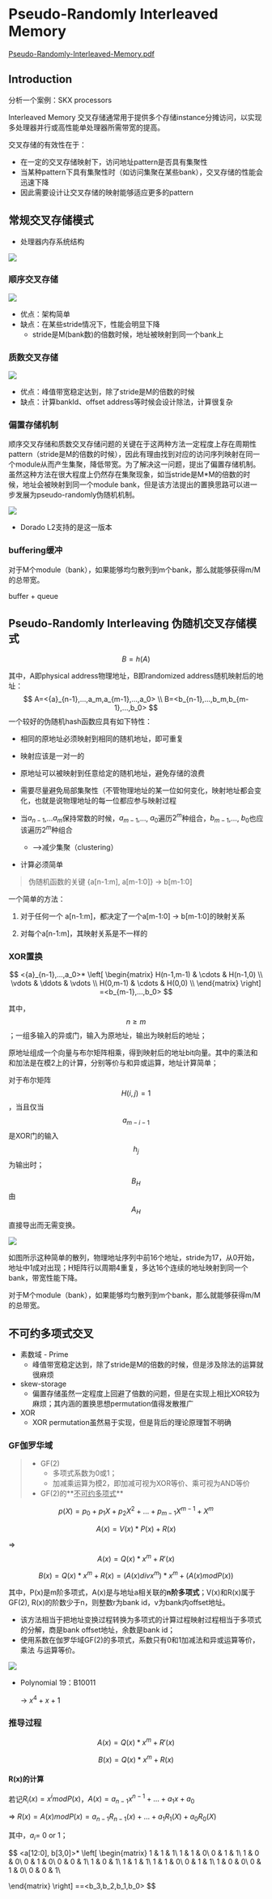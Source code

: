 # Pseudo-Randomly Interleaved Memory 

[Pseudo-Randomly-Interleaved-Memory.pdf](./docs/Pseudo-Randomly-Interleaved-Memory.pdf)

## Introduction

分析一个案例：SKX processors

Interleaved Memory 交叉存储通常用于提供多个存储instance分摊访问，以实现多处理器并行或高性能单处理器所需带宽的提高。

交叉存储的有效性在于：

- 在一定的交叉存储映射下，访问地址pattern是否具有集聚性
- 当某种pattern下具有集聚性时（如访问集聚在某些bank），交叉存储的性能会迅速下降
- 因此需要设计让交叉存储的映射能够适应更多的pattern

## 常规交叉存储模式

- 处理器内存系统结构

![](./assets/image-20220902105454801.png)

### 顺序交叉存储

![](./assets/image-20220902101111742.png)

- 优点：架构简单
- 缺点：在某些stride情况下，性能会明显下降
  - stride是M(bank数)的倍数时候，地址被映射到同一个bank上

### 质数交叉存储

![](./assets/image-20220902101050243.png)

- 优点：峰值带宽稳定达到，除了stride是M的倍数的时候
- 缺点：计算bankId、offset address等时候会设计除法，计算很复杂

### 偏置存储机制

顺序交叉存储和质数交叉存储问题的关键在于这两种方法一定程度上存在周期性pattern（stride是M的倍数的时候），因此有理由找到对应的访问序列映射在同一个module从而产生集聚，降低带宽。为了解决这一问题，提出了偏置存储机制。虽然这种方法在很大程度上仍然存在集聚现象，如当stride是M*M的倍数的时候，地址会被映射到同一个module bank，但是该方法提出的置换思路可以进一步发展为pseudo-randomly伪随机机制。

![](./assets/image-20220902101013806.png)

- Dorado L2支持的是这一版本

### buffering缓冲

对于M个module（bank），如果能够均匀散列到m个bank，那么就能够获得m/M的总带宽。

buffer + queue

## Pseudo-Randomly Interleaving 伪随机交叉存储模式

$$
B=h(A)
$$

其中，A即physical address物理地址，B即randomized address随机映射后的地址：
$$
A=<{a}_{n-1},...,a_m,a_{m-1},...,a_0>	\\
B=<b_{n-1},...,b_m,b_{m-1},...,b_0>
$$
一个较好的伪随机hash函数应具有如下特性：

- 相同的原地址必须映射到相同的随机地址，即可重复
- 映射应该是一对一的
- 原地址可以被映射到任意给定的随机地址，避免存储的浪费
- 需要尽量避免局部集聚性（不管物理地址的某一位如何变化，映射地址都会变化，也就是说物理地址的每一位都应参与映射过程
- 当$a_{n-1}$,…$a_m$保持常数的时候，$a_{m-1}$,…, $a_0$遍历$2^m$种组合，$b_{m-1}$,…, $b_0$也应该遍历$2^m$种组合
  - ——>减少集聚（clustering）

- 计算必须简单

> 伪随机函数的关键 {a[n-1:m], a[m-1:0]}  -> b[m-1:0]

一个简单的方法：

1. 对于任何一个 a[n-1:m]，都决定了一个a[m-1:0] -> b[m-1:0]的映射关系

2. 对每个a[n-1:m]，其映射关系是不一样的

### XOR置换

$$
<{a}_{n-1},...,a_0>*
\left[
\begin{matrix}
H(n-1,m-1)	& \cdots	& H(n-1,0) \\
\vdots		& \ddots	& \vdots   \\
H(0,m-1)	& \cdots	& H(0,0)   \\
\end{matrix}
\right]
=<b_{m-1},...,b_0>
$$

其中，$$n≥m$$；一组多输入的异或门，输入为原地址，输出为映射后的地址；

原地址组成一个向量与布尔矩阵相乘，得到映射后的地址bit向量。其中的乘法和和加法是在模2上的计算，分别等价与和异或运算，地址计算简单；

对于布尔矩阵$$H(i,j)=1$$，当且仅当$$a_{m-i-1}$$是XOR门的输入$$h_j$$为输出时；

$$B_H$$由$$A_H$$直接导出而无需变换。

![](./assets/image-20220902143915623.png)

如图所示这种简单的散列，物理地址序列中前16个地址，stride为17，从0开始，地址中1成对出现；H矩阵行以周期4重复，多达16个连续的地址映射到同一个bank，带宽性能下降。

对于M个module（bank），如果能够均匀散列到m个bank，那么就能够获得m/M的总带宽。

## 不可约多项式交叉

- 素数域 - Prime
  - 峰值带宽稳定达到，除了stride是M的倍数的时候，但是涉及除法的运算就很麻烦
- skew-storage
  - 偏置存储虽然一定程度上回避了倍数的问题，但是在实现上相比XOR较为麻烦；其内涵的置换思想permutation值得发散推广
- XOR
  - XOR permutation虽然易于实现，但是背后的理论原理暂不明确

### GF伽罗华域

> - GF(2)
>   - 多项式系数为0或1；
>   - 加减乘运算为模2，即加减可视为XOR等价、乘可视为AND等价
> - GF(2)的**<u>不可约多项式</u>**

$$p(X)=p_0+p_1X+p_2X^2+…+p_{m-1}X^{m-1}+X^m$$

$$A(x)=V(x)*P(x)+R(x)$$

=>	$$A(x)=Q(x)*x^m+R'(x)$$

$$B(x)=Q(x)*x^m+R(x) = (A(x)divx^m)*x^m + (A(x)modP(x))$$

其中，P(x)是m阶多项式，A(x)是与地址a相关联的**n阶多项式**；V(x)和R(x)属于GF(2), R(x)的阶数少于n，则整数r为bank id，v为bank内offset地址。

- 该方法相当于把地址变换过程转换为多项式的计算过程映射过程相当于多项式的分解，商是bank offset地址，余数是bank id；
- 使用系数在伽罗华域GF(2)的多项式，系数只有0和1加减法和异或运算等价，乘法 与运算等价。

![](assets/image-20220905104416753.png)

- Polynomial 19：B10011

  -> $x^4+x+1$

  

### 推导过程

$$A(x)=Q(x)*x^m+R'(x)$$

$$B(x)=Q(x)*x^m+R(x)$$

#### R(x)的计算

若记$R_i(x)=x^imodP(x)$，$A(x)=a_{n-1}x^{n-1}+...+a_1x+a_0$

=> $R(x)=A(x)modP(x)=a_{n-1}R_{n-1}(x)+...+a_1R_1(X)+a_0R_0(X)$

其中，$a_i$= 0 or 1；


$$
<a[12:0], b[3,0]>*
\left[
\begin{matrix}
1 & 1 & 1\\
1 & 1 & 0\\
0 & 1 & 1\\
1 & 0 & 0\\
0 & 1 & 0\\
0 & 0 & 1\\
1 & 0 & 1\\
1 & 1 & 1\\
1 & 1 & 0\\
0 & 1 & 1\\
1 & 0 & 0\\
0 & 1 & 0\\
0 & 0 & 1\\

\end{matrix}
\right]
==<b_3,b_2,b_1,b_0>
$$
